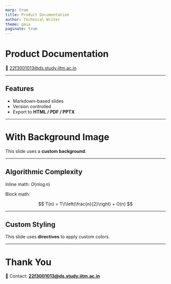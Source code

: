 ```yaml
---
marp: true
title: Product Documentation
author: Technical Writer
theme: gaia
paginate: true
---
```


# Product Documentation

📧 22f3001013@ds.study.iitm.ac.in  

---

## Features

- Markdown-based slides
- Version controlled
- Export to **HTML / PDF / PPTX**

---

<!-- _backgroundImage: url('images/background.png') -->
<!-- _backgroundSize: cover -->
<!-- _color: white -->

# With Background Image

This slide uses a **custom background**.

---

## Algorithmic Complexity

Inline math: $O(n \log n)$

Block math:

$$
T(n) = T\!\left(\frac{n}{2}\right) + O(n)
$$

---

## Custom Styling

<!-- _color: #d33682 -->
<!-- _backgroundColor: #fdf6e3 -->

This slide uses **directives** to apply custom colors.

---

# Thank You

📧 Contact: **22f3001013@ds.study.iitm.ac.in**
